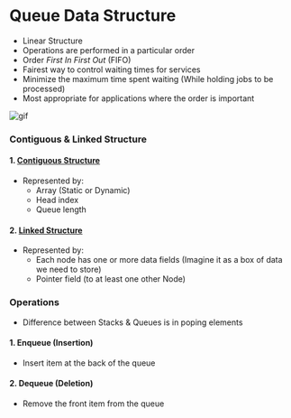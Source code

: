# Queue Data Structure
- Linear Structure
- Operations are performed in a particular order
- Order *First In First Out* (FIFO)
- Fairest way to control waiting times for services
- Minimize the  maximum time spent waiting (While holding jobs to be processed)
- Most appropriate for applications where the order is important

![gif](https://i1.faceprep.in/Companies-1/queue-operations.gif)

### Contiguous & Linked Structure
#### 1. [Contiguous Structure](https://github.com/Fayssal404/Data-Sctructure/tree/master/Queue/original-queue/contiguous-form)
- Represented by:
	- Array (Static or Dynamic)
	- Head index
	- Queue length
#### 2. [Linked Structure](https://github.com/Fayssal404/Data-Sctructure/tree/master/Queue/original-queue/linked-form)
- Represented by:
	- Each node has one or more data fields (Imagine it as a box of data we need to store)
	- Pointer field (to at least one other Node)
	
	

### Operations
- Difference between Stacks & Queues is in poping elements

#### 1. Enqueue (Insertion)
- Insert item at the back of the queue
#### 2. Dequeue (Deletion)
- Remove the front item from the queue


